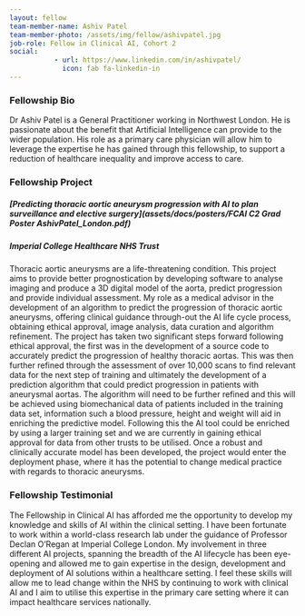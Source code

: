```yaml
---
layout: fellow
team-member-name: Ashiv Patel
team-member-photo: /assets/img/fellow/ashivpatel.jpg
job-role: Fellow in Clinical AI, Cohort 2
social:
           - url: https://www.linkedin.com/in/ashivpatel/
             icon: fab fa-linkedin-in
---
```


### Fellowship Bio
Dr Ashiv Patel is a General Practitioner working in Northwest London. He is passionate about the benefit that Artificial Intelligence can provide to the wider population. His role as a primary care physician will allow him to leverage the expertise he has gained through this fellowship, to support a reduction of healthcare inequality and improve access to care.


### Fellowship Project
##### _[Predicting thoracic aortic aneurysm progression with AI to plan surveillance and elective surgery](assets/docs/posters/FCAI C2 Grad Poster AshivPatel_London.pdf)_
##### Imperial College Healthcare NHS  Trust

Thoracic aortic aneurysms are a life-threatening condition. This project aims to provide better prognostication by developing software to analyse imaging and produce a 3D digital model of the aorta, predict progression and provide individual assessment. My role as a medical advisor in the development of an algorithm to predict the progression of thoracic aortic aneurysms, offering clinical guidance through-out the AI life cycle process, obtaining ethical approval, image analysis, data curation and algorithm refinement.  The project has taken two significant steps forward following ethical approval, the first was in the development of a source code to accurately predict the progression of healthy thoracic aortas. This was then further refined through the assessment of over 10,000 scans to find relevant data for the next step of training and ultimately the development of a prediction algorithm that could predict progression in patients with aneurysmal aortas. The algorithm will need to be further refined and this will be achieved using biomechanical data of patients included in the training data set, information such a blood pressure, height and weight will aid in enriching the predictive model. Following this the AI tool could be enriched by using a larger training set and we are currently in gaining ethical approval for data from other trusts to be utilised.  Once a robust and clinically accurate model has been developed, the project would enter the deployment phase, where it has the potential to change medical practice with regards to thoracic aneurysms.

### Fellowship Testimonial
The Fellowship in Clinical AI has afforded me the opportunity to develop my knowledge and skills of AI within the clinical setting. I have been fortunate to work within a world-class research lab under the guidance of Professor Declan O’Regan at Imperial College London. My involvement in three different AI projects, spanning the breadth of the AI lifecycle has been eye-opening and allowed me to gain expertise in the design, development and deployment of AI solutions within a healthcare setting. I feel these skills will allow me to lead change within the NHS by continuing to work with clinical AI and I aim to utilise this expertise in the primary care setting where it can impact healthcare services nationally.

